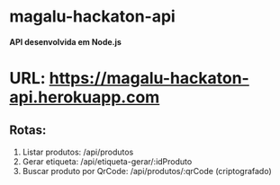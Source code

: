 # magalu-hackaton-api

#### API desenvolvida em Node.js

# URL: https://magalu-hackaton-api.herokuapp.com

## Rotas:
1) Listar produtos: /api/produtos
2) Gerar etiqueta: /api/etiqueta-gerar/:idProduto
3) Buscar produto por QrCode: /api/produtos/:qrCode (criptografado)
